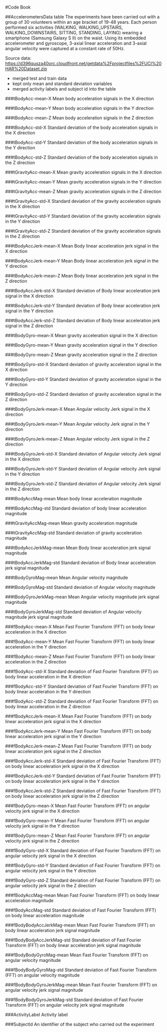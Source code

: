 #Code Book

##AccelerometersData table
The experiments have been carried out with a group of 30 volunteers within an age bracket of 19-48 years. Each person performed six activities (WALKING, WALKING_UPSTAIRS, WALKING_DOWNSTAIRS, SITTING, STANDING, LAYING) wearing a smartphone (Samsung Galaxy S II) on the waist. Using its embedded accelerometer and gyroscope, 3-axial linear acceleration and 3-axial angular velocity were captured at a constant rate of 50Hz.

Source data: https://d396qusza40orc.cloudfront.net/getdata%2Fprojectfiles%2FUCI%20HAR%20Dataset.zip

* merged test and train data
* kept only mean and standard deviation variables
* merged activity labels and subject id into the table

###tBodyAcc-mean-X
Mean body acceleration signals in the X direction

###tBodyAcc-mean-Y
Mean body acceleration signals in the Y direction

###tBodyAcc-mean-Z
Mean body acceleration signals in the Z direction

###tBodyAcc-std-X
Standard deviation of the body acceleration signals in the X direction

###tBodyAcc-std-Y
Standard deviation of the body acceleration signals in the Y direction

###tBodyAcc-std-Z
Standard deviation of the body acceleration signals in the Z direction

###tGravityAcc-mean-X
Mean gravity acceleration signals in the X direction

###tGravityAcc-mean-Y
Mean gravity acceleration signals in the Y direction

###tGravityAcc-mean-Z
Mean gravity acceleration signals in the Z direction

###tGravityAcc-std-X
Standard deviation of the gravity acceleration signals in the X direction

###tGravityAcc-std-Y
Standard deviation of the gravity acceleration signals in the Y direction

###tGravityAcc-std-Z
Standard deviation of the gravity acceleration signals in the Z direction


###tBodyAccJerk-mean-X
Mean Body linear acceleration jerk signal in the X direction

###tBodyAccJerk-mean-Y
Mean Body linear acceleration jerk signal in the Y direction

###tBodyAccJerk-mean-Z
Mean Body linear acceleration jerk signal in the Z direction

###tBodyAccJerk-std-X
Standard deviation of Body linear acceleration jerk signal in the X direction

###tBodyAccJerk-std-Y
Standard deviation of Body linear acceleration jerk signal in the Y direction

###tBodyAccJerk-std-Z
Standard deviation of Body linear acceleration jerk signal in the Z direction

###tBodyGyro-mean-X
Mean gravity acceleration signal in the X direction

###tBodyGyro-mean-Y
Mean gravity acceleration signal in the Y direction

###tBodyGyro-mean-Z
Mean gravity acceleration signal in the Z direction

###tBodyGyro-std-X
Standard deviation of gravity acceleration signal in the X direction

###tBodyGyro-std-Y
Standard deviation of gravity acceleration signal in the Y direction

###tBodyGyro-std-Z
Standard deviation of gravity acceleration signal in the Z direction

###tBodyGyroJerk-mean-X
Mean Angular velocity Jerk signal in the X direction

###tBodyGyroJerk-mean-Y
Mean Angular velocity Jerk signal in the Y direction

###tBodyGyroJerk-mean-Z
Mean Angular velocity Jerk signal in the Z direction

###tBodyGyroJerk-std-X
Standard deviation of Angular velocity Jerk signal in the X direction

###tBodyGyroJerk-std-Y
Standard deviation of Angular velocity Jerk signal in the Y direction

###tBodyGyroJerk-std-Z
Standard deviation of Angular velocity Jerk signal in the Z direction

###tBodyAccMag-mean
Mean body linear acceleration magnitude

###tBodyAccMag-std
Standard deviation of body linear acceleration magnitude

###tGravityAccMag-mean
Mean gravity acceleration magnitude

###tGravityAccMag-std
Standard deviation of gravity acceleration magnitude

###tBodyAccJerkMag-mean
Mean Body linear acceleration jerk signal magnitude

###tBodyAccJerkMag-std
Standard deviation of Body linear acceleration jerk signal magnitude

###tBodyGyroMag-mean
Mean Angular velocity magnitude

###tBodyGyroMag-std
Standard deviation of Angular velocity magnitude

###tBodyGyroJerkMag-mean
Mean Angular velocity magnitude jerk signal magnitude

###tBodyGyroJerkMag-std
Standard deviation of Angular velocity magnitude jerk signal magnitude

###fBodyAcc-mean-X
Mean Fast Fourier Transform (FFT) on body linear acceleration in the X direction

###fBodyAcc-mean-Y
Mean Fast Fourier Transform (FFT) on body linear acceleration in the Y direction

###fBodyAcc-mean-Z
Mean Fast Fourier Transform (FFT) on body linear acceleration in the Z direction

###fBodyAcc-std-X
Standard deviation of Fast Fourier Transform (FFT) on body linear acceleration in the X direction

###fBodyAcc-std-Y
Standard deviation of Fast Fourier Transform (FFT) on body linear acceleration in the Y direction

###fBodyAcc-std-Z
Standard deviation of Fast Fourier Transform (FFT) on body linear acceleration in the Z direction

###fBodyAccJerk-mean-X
Mean Fast Fourier Transform (FFT) on body linear acceleration jerk signal in the X direction

###fBodyAccJerk-mean-Y
Mean Fast Fourier Transform (FFT) on body linear acceleration jerk signal in the Y direction

###fBodyAccJerk-mean-Z
Mean Fast Fourier Transform (FFT) on body linear acceleration jerk signal in the Z direction

###fBodyAccJerk-std-X
Standard deviation of Fast Fourier Transform (FFT) on body linear acceleration jerk signal in the X direction

###fBodyAccJerk-std-Y
Standard deviation of Fast Fourier Transform (FFT) on body linear acceleration jerk signal in the Y direction

###fBodyAccJerk-std-Z
Standard deviation of Fast Fourier Transform (FFT) on body linear acceleration jerk signal in the Z direction

###fBodyGyro-mean-X
Mean Fast Fourier Transform (FFT) on angular velocity jerk signal in the X direction

###fBodyGyro-mean-Y
Mean Fast Fourier Transform (FFT) on angular velocity jerk signal in the Y direction

###fBodyGyro-mean-Z
Mean Fast Fourier Transform (FFT) on angular velocity jerk signal in the Z direction

###fBodyGyro-std-X
Standard deviation of Fast Fourier Transform (FFT) on angular velocity jerk signal in the X direction

###fBodyGyro-std-Y
Standard deviation of Fast Fourier Transform (FFT) on angular velocity jerk signal in the Y direction

###fBodyGyro-std-Z
Standard deviation of Fast Fourier Transform (FFT) on angular velocity jerk signal in the Z direction

###fBodyAccMag-mean
Mean Fast Fourier Transform (FFT) on body linear acceleration magnitude

###fBodyAccMag-std
Standard deviation of Fast Fourier Transform (FFT) on body linear acceleration magnitude

###fBodyBodyAccJerkMag-mean
Mean Fast Fourier Transform (FFT) on body linear acceleration jerk signal magnitude

###fBodyBodyAccJerkMag-std
Standard deviation of Fast Fourier Transform (FFT) on body linear acceleration jerk signal magnitude

###fBodyBodyGyroMag-mean
Mean Fast Fourier Transform (FFT) on angular velocity magnitude

###fBodyBodyGyroMag-std
Standard deviation of Fast Fourier Transform (FFT) on angular velocity magnitude

###fBodyBodyGyroJerkMag-mean
Mean Fast Fourier Transform (FFT) on angular velocity jerk signal magnitude

###fBodyBodyGyroJerkMag-std
Standard deviation of Fast Fourier Transform (FFT) on angular velocity jerk signal magnitude

###ActivityLabel
Activity label

###SubjectId
An identifier of the subject who carried out the experiment
